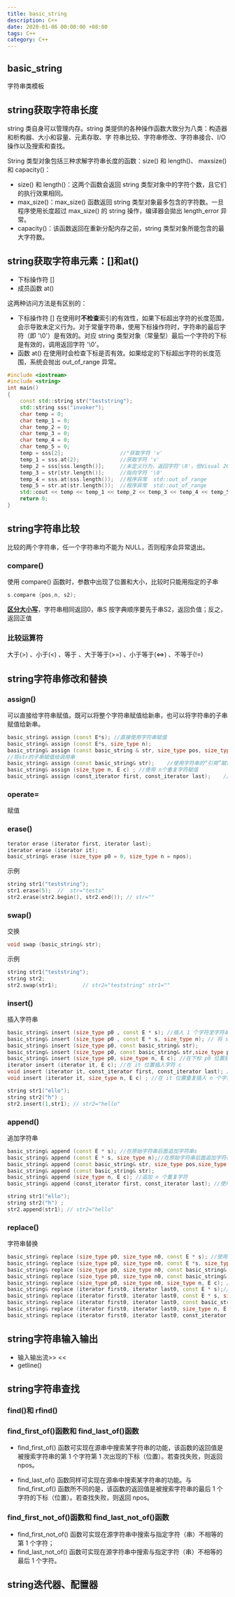 ```yaml
---
title: basic_string
description: C++
date: 2020-01-06 00:00:00 +08:00
tags: C++
category: C++
---
```


## basic_string
字符串类模板

## string获取字符串长度
string 类自身可以管理内存。string 类提供的各种操作函数大致分为八类：构造器和析构器、大小和容量、元素存取、字 符串比较、字符串修改、字符串接合、I/O 操作以及搜索和查找。

String 类型对象包括三种求解字符串长度的函数：size() 和 length()、 maxsize() 和 capacity()：
- size() 和 length()：这两个函数会返回 string 类型对象中的字符个数，且它们的执行效果相同。
- max_size()：max_size() 函数返回 string 类型对象最多包含的字符数。一旦程序使用长度超过 max_size() 的 string 操作，编译器会拋出 length_error 异常。
- capacity()：该函数返回在重新分配内存之前，string 类型对象所能包含的最大字符数。

## string获取字符串元素：[]和at()
- 下标操作符 []
- 成员函数 at()

这两种访问方法是有区别的：
- 下标操作符 [] 在使用时<b>不检查</b>索引的有效性，如果下标超出字符的长度范围，会示导致未定义行为。对于常量字符串，使用下标操作符时，字符串的最后字符（即 '\0'）是有效的。对应 string 类型对象（常量型）最后一个字符的下标是有效的，调用返回字符 '\0'。
- 函数 at() 在使用时会检查下标是否有效。如果给定的下标超出字符的长度范围，系统会抛出 out_of_range 异常。
``` C++
#include <iostream>
#include <string>
int main()
{
    const std::string str("teststring");
	std::string sss("invoker");
	char temp = 0;
	char temp_1 = 0;
	char temp_2 = 0;
	char temp_3 = 0;
	char temp_4 = 0;
	char temp_5 = 0;
	temp = sss[2];					//"获取字符 'v'
	temp_1 = sss.at(2);				//获取字符 'v'
	temp_2 = sss[sss.length()];		//未定义行为，返回字符'\0'，但Visual 2017未报错
	temp_3 = str[str.length()];		//指向字符 '\0'
	temp_4 = sss.at(sss.length());	//程序异常  std::out_of_range
	temp_5 = str.at(str.length());	//程序异常  std::out_of_range
	std::cout << temp << temp_1 << temp_2 << temp_3 << temp_4 << temp_5 << std::endl;
    return 0;
}
```

## string字符串比较

比较的两个字符串，任一个字符串均不能为 NULL，否则程序会异常退出。
### compare()
使用 compare() 函数时，参数中出现了位置和大小，比较时只能用指定的子串
```C++
s.compare {pos,n, s2);
```
<b><u>区分大小写</u></b>，字符串相同返回0，串S 按字典顺序要先于串S2，返回负值；反之，返回正值

### 比较运算符 
大于(>) 、小于(<) 、等于 、大于等于(>=) 、小于等于(<=>) 、不等于(!=)

## string字符串修改和替换

### assign()
可以直接给字符串赋值。既可以将整个字符串赋值给新串，也可以将字符串的子串赋值给新串。
```c++
basic_string& assign (const E*s); //直接使用字符串赋值
basic_string& assign (const E*s, size_type n);
basic_string& assign (const basic_string & str, size_type pos, size_type n);
//将str的子串赋值给调用串
basic_string& assign (const basic_string& str);    //使用字符串的“引用”賦值
basic_string& assign (size_type n, E c) ; //使用 n个重复字符賦值
basic_string& assign (const_iterator first, const_iterator last);    //使用迭代器赋值
```
### operate=
赋值
### erase()
```C++
terator erase (iterator first, iterator last);
iterator erase (iterator it);
basic_string& erase (size_type p0 = 0, size_type n = npos);
```

示例
```C++
string str1("teststring");
str1.erase(5);  //  str="tests"
str2.erase(str2.begin(), str2.end()); // str=""
```

### swap()
交换

```C++
void swap (basic_string& str);
```

示例
```C++
string str1("teststring");
string str2;
str2.swap(str1);        // str2="teststring" str1=""
```
### insert()
插入字符串

```C++
basic_string& insert (size_type p0 , const E * s); //插人 1 个字符至字符串 s 前面
basic_string& insert (size_type p0 , const E * s, size_type n); // 将 s 的前 3 个字符插入p0 位置
basic_string& insert (size_type p0, const basic_string& str);
basic_string& insert (size_type p0, const basic_string& str,size_type pos, size_type n); //选取 str 的子串
basic_string& insert (size_type p0, size_type n, E c); //在下标 p0 位置插入  n 个字符 c
iterator insert (iterator it, E c); //在 it 位置插入字符 c
void insert (iterator it, const_iterator first, const_iterator last); //在字符串前插入字符
void insert (iterator it, size_type n, E c) ; //在 it 位置重复插入 n 个字符 c
```

```C++
string str1("ello");
string str2("h") ;
str2.insert(1,str1); // str2="hello"
```

### append()
追加字符串
```C++
basic_string& append (const E * s); //在原始字符串后面追加字符串s
basic_string& append (const E * s, size_type n);//在原始字符串后面追加字符串 s 的前 n 个字符
basic_string& append (const basic_string& str, size_type pos,size_type n);//在原始字符串后面追加字符串 s 的子串 s [ pos,…,pos +n -1]
basic_string& append (const basic_string& str);
basic_string& append (size_type n, E c); //追加 n 个重复字符
basic_string& append (const_iterator first, const_iterator last); //使用迭代器追加
```

```C++
string str1("ello");
string str2("h") ;
str2.append(str1); // str2="hello"
```

### replace()
字符串替换

```C++
basic_string& replace (size_type p0, size_type n0, const E * s); //使用字符串 s 中的 n 个字符，从源串的位置 P0 处开始替换
basic_string& replace (size_type p0, size_type n0, const E *s, size_type n); //使用字符串 s 中的 n 个字符，从源串的位置 P0 处开始替换 1 个字符
basic_string& replace (size_type p0, size_type n0, const basic_string& str); //使用字符串 s 中的 n 个字符，从源串的位置 P0 处开始替换
basic_string& replace (size_type p0, size_type n0, const basic_string& str, size_type pos, size_type n); //使用串 str 的子串 str [pos, pos + n-1] 替换源串中的内容，从位置 p0 处开始替换，替换字符 n0 个
basic_string& replace (size_type p0, size_type n0, size_type n, E c); //使用 n 个字符 'c' 替换源串中位置 p0 处开始的 n0 个字符
basic_string& replace (iterator first0, iterator last0, const E * s);//使用迭代器替换，和 1) 用法类似
basic_string& replace (iterator first0, iterator last0, const E * s, size_type n);//和 2) 类似
basic_string& replace (iterator first0, iterator last0, const basic_string& str); //和 3) 类似
basic_string& replace (iterator first0, iterator last0, size_type n, E c); //和 5) 类似
basic_string& replace (iterator first0, iterator last0, const_iterator first, const_iterator last); //使用迭代器替换
```

## string字符串输入输出

- 输入输出流\>> << 
- getline()

## string字符串查找
### find()和 rfind()

### find_first_of()函数和 find_last_of()函数

- find_first_of() 函数可实现在源串中搜索某字符串的功能，该函数的返回值是被搜索字符串的第 1 个字符第 1 次出现的下标（位置）。若查找失败，则返回 npos。

- find_last_of() 函数同样可实现在源串中搜索某字符串的功能。与 find_first_of() 函数所不同的是，该函数的返回值是被搜索字符串的最后 1 个字符的下标（位置）。若查找失败，则返回 npos。

### find_first_not_of()函数和 find_last_not_of()函数

- find_first_not_of() 函数可实现在源字符串中搜索与指定字符（串）不相等的第 1 个字符；
- find_last_not_of() 函数可实现在源字符串中搜索与指定字符（串）不相等的最后 1 个字符。

## string迭代器、配置器